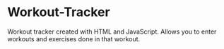 # Workout-Tracker
Workout tracker created with HTML and JavaScript. Allows you to enter workouts and exercises done in that workout.
